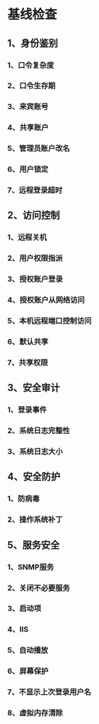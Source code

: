 # 基线检查

## 1、身份鉴别

### 1、口令复杂度

### 2、口令生存期

### 3、来宾账号

### 4、共享账户

### 5、管理员账户改名

### 6、用户锁定

### 7、远程登录超时



## 2、访问控制

### 1、远程关机

### 2、用户权限指派

### 3、授权账户登录

### 

### 4、授权账户从网络访问

### 5、本机远程端口控制访问

### 6、默认共享

### 7、共享权限

## 3、安全审计

### 1、登录事件

### 2、系统日志完整性

### 3、系统日志大小

## 4、安全防护

### 1、防病毒

### 2、操作系统补丁

## 5、服务安全

### 1、SNMP服务

### 2、关闭不必要服务

### 3、启动项

### 4、IIS

### 5、自动播放

### 6、屏幕保护

### 7、不显示上次登录用户名

### 8、虚拟内存清除



